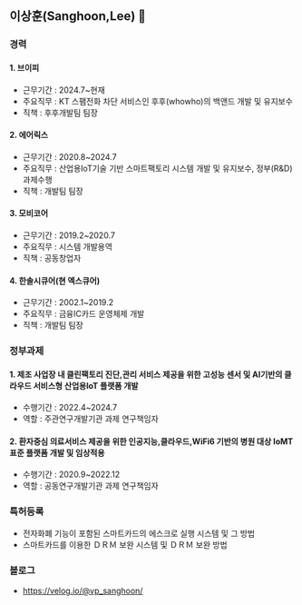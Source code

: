 ## 이상훈(Sanghoon,Lee) 👋

### 경력
#### 1. 브이피
* 근무기간 : 2024.7~현재
* 주요직무 : KT 스팸전화 차단 서비스인 후후(whowho)의 백앤드 개발 및 유지보수
* 직책 : 후후개발팀 팀장

#### 2. 에어릭스
* 근무기간 : 2020.8~2024.7
* 주요직무 : 산업용IoT기술 기반 스마트팩토리 시스템 개발 및 유지보수, 정부(R&D)과제수행
* 직책 : 개발팀 팀장

#### 3. 모비코어
* 근무기간 : 2019.2~2020.7
* 주요직무 : 시스템 개발용역
* 직책 : 공동창업자

#### 4. 한솔시큐어(현 엑스큐어)
* 근무기간 : 2002.1~2019.2
* 주요직무 : 금융IC카드 운영체제 개발
* 직책 : 개발팀 팀장

### 정부과제

#### 1. 제조 사업장 내 클린팩토리 진단,관리 서비스 제공을 위한 고성능 센서 및 AI기반의 클라우드 서비스형 산업용IoT 플랫폼 개발
* 수행기간 : 2022.4~2024.7
* 역할 : 주관연구개발기관 과제 연구책임자
  
#### 2. 환자중심 의료서비스 제공을 위한 인공지능,클라우드,WiFi6 기반의 병원 대상 IoMT 표준 플랫폼 개발 및 임상적용
* 수행기간 : 2020.9~2022.12
* 역할 : 공동연구개발기관 과제 연구책임자

### 특허등록
* 전자화폐 기능이 포함된 스마트카드의 에스크로 실행 시스템 및 그 방법
* 스마트카드를 이용한 ＤＲＭ 보완 시스템 및 ＤＲＭ 보완 방법

### 블로그
* https://velog.io/@vp_sanghoon/
